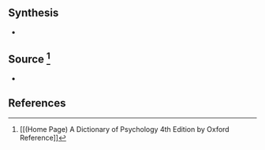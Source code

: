 ## Synthesis
- 
## Source [^1]
- 
## References

[^1]: [[(Home Page) A Dictionary of Psychology 4th Edition by Oxford Reference]]